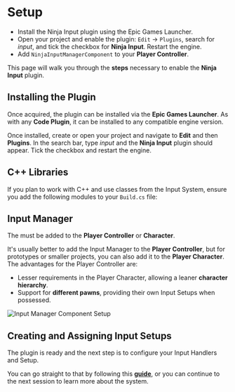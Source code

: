 # Setup
<primary-label ref="input"/>

<tldr>
    <ul>
        <li>Install the Ninja Input plugin using the Epic Games Launcher.</li>
        <li>Open your project and enable the plugin: <code>Edit</code> &rightarrow; <code>Plugins</code>, search for <i>input</i>, and tick the checkbox for <b>Ninja Input</b>. Restart the engine.</li>
        <li>Add <code>NinjaInputManagerComponent</code> to your <b>Player Controller</b>.</li>
    </ul>
</tldr>

This page will walk you through the **steps** necessary to enable the **Ninja Input** plugin.

## Installing the Plugin

Once acquired, the plugin can be installed via the **Epic Games Launcher**. As with any **Code Plugin**, it can be
installed to any compatible engine version.

Once installed, create or open your project and navigate to **Edit** and then **Plugins**. In the search bar, type
_input_ and the **Ninja Input** plugin should appear. Tick the checkbox and restart the engine.

## C++ Libraries

If you plan to work with C++ and use classes from the Input System, ensure you add the following modules to your
`Build.cs` file:

<tabs group="sample">
    <tab title="Build.cs">
        <code-block lang="c#" src="ipt_build.cs"/>
    </tab>
</tabs>

## Input Manager

The **[](ipt_input_management.md#input-manager)** must be added to the **Player Controller** or **Character**.

It's usually better to add the Input Manager to the **Player Controller**, but for prototypes or smaller projects, you
can also add it to the **Player Character**. The advantages for the Player Controller are:

- Lesser requirements in the Player Character, allowing a leaner **character hierarchy**.
- Support for **different pawns**, providing their own Input Setups when possessed.

<tabs group="sample">
    <tab title="Blueprint">
        <img src="ipt_add_component.png" alt="Input Manager Component Setup" border-effect="line"/>
    </tab>
    <tab title="C++">
        <code-block lang="c++" src="ipt_setup_manager_component.h"/>
        <br/>
        <code-block lang="c++" src="ipt_setup_manager_component.cpp"/>
    </tab>
</tabs>

## Creating and Assigning Input Setups

The plugin is ready and the next step is to configure your Input Handlers and Setup. 

You can go straight to that by following this **[guide](p01g01_configure_inputs.md)**, or you can continue to 
the next session to learn more about the system. 